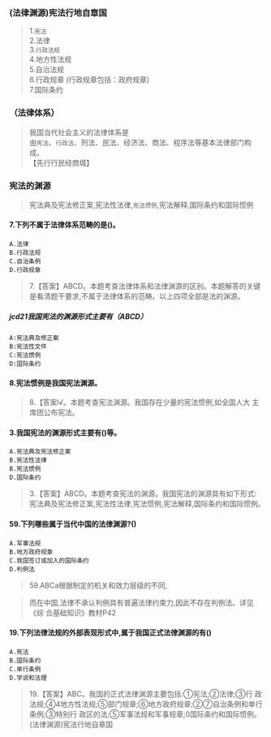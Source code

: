 ### (法律渊源)宪法行地自章国
>   1.`宪法`     
    2.法律     
    3.`行政法规`     
    4.地方性法规     
    5.自治法规     
    6.行政规章 (行政规章包括：政府规章)  
    7.国际条约   

### （法律体系）    
>   我国当代社会主义的法律体系是     
    由`宪法`、`行政法`、刑法、民法、经济法、商法、程序法等基本法律部门构成。     
    【先行行民经商城】     

### 宪法的渊源
>   宪法典及宪法修正案,宪法性法律,`宪法惯例`,宪法解释,国际条约和国际惯例

#### 7.下列不属于法律体系范畴的是()。
    A.法律
    B.行政法规
    C.自治条例
    D.行政规章
>   7.【答案】ABCD。本题考查法律体系和法律渊源的区别。本题解答的关键
    是看清题干要求,不属于法律体系的范畴。以上四项全部是法的渊源。

##### jcd21我国宪法的渊源形式主要有（ABCD）
    A:宪法典及修正案
    B:宪法性文件
    C:宪法惯例
    D:国际条约

#### 8.宪法惯例是我国宪法渊源。
>   8.【答案l√。本题考查宪法渊源。我国存在少量的宪法惯例,如全国人大
    主席团公布宪法。


#### 3.我国宪法的渊源形式主要有()等。
    A.宪法典及宪法修正案
    B.宪法性法律
    B.宪法惯例
    D.国际条约
>   3.【答案】ABCD。本题考查宪法的渊源。我国宪法的渊源具有如下形式:
    宪法典及宪法修正案,宪法性法律,宪法惯例,宪法解释,国际条约和国际惯例。

#### 59.下列哪些属于当代中国的法律渊源?()
    A.军事法规
    B.地方政府规章
    C.我国签订或加入的国际条约
    D.判例法
>   59.ABCa根据制定的机关和效力层级的不同,
    
>   而在中国,法律不承认判例具有普遍法律约束力,因此不存在判例法。详见《综
    合基础知识》教材P42

#### 19.下列法律法规的外部表现形式中,属于我国正式法律渊源的有()
    A.宪法
    B.国际条约
    C.单行条例
    D.学说和法理
>   19.【答案】ABC。我国的正式法律渊源主要包括:①宪法;②法律;③行
    政法规;④4地方性法规;⑤部门规章;⑥地方政府规章;②⑦自治条例和单行条例;③特别行
    政区的法;⑤军事法规和军事规章;0国际条约和国际惯例。   
    (法律渊源)宪法行地自章国










    
